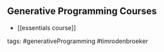 ## Generative Programming Courses

- [[essentials course]]

tags: #generativeProgramming #timrodenbroeker 
